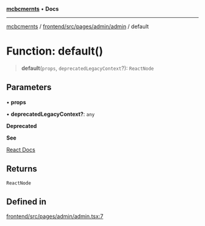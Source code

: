 [**mcbcmernts**](../../../../../../README.md) • **Docs**

---

[mcbcmernts](../../../../../../modules.md) /
[frontend/src/pages/admin/admin](../README.md) / default

# Function: default()

> **default**(`props`, `deprecatedLegacyContext`?): `ReactNode`

## Parameters

• **props**

• **deprecatedLegacyContext?**: `any`

**Deprecated**

**See**

[React Docs](https://legacy.reactjs.org/docs/legacy-context.html#referencing-context-in-lifecycle-methods)

## Returns

`ReactNode`

## Defined in

[frontend/src/pages/admin/admin.tsx:7](https://github.com/Data-Point-Solutions/mcbcMERNts/blob/e780d98cfaad9d8ffef43e14c4890a3da759d36d/frontend/src/pages/admin/admin.tsx#L7)
